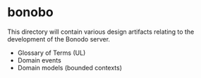 bonobo
======

This directory will contain various design artifacts relating to the development of the Bonodo server.

 * Glossary of Terms (UL)
 * Domain events
 * Domain models (bounded contexts)
